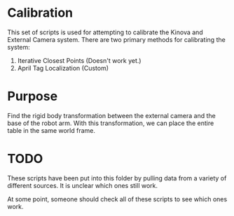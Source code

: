 # Calibration
This set of scripts is used for attempting to calibrate the Kinova and External Camera
system. There are two primary methods for calibrating the system:
1. Iterative Closest Points (Doesn't work yet.)
2. April Tag Localization (Custom)

# Purpose
Find the rigid body transformation between the external camera
and the base of the robot arm. With this transformation, we can
place the entire table in the same world frame.

# TODO
These scripts have been put into this folder by pulling data from a
variety of different sources. It is unclear which ones still work.

At some point, someone should check all of these scripts to see which ones work.